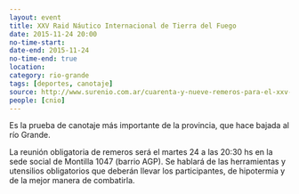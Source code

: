 ```yaml
---
layout: event 
title: XXV Raid Náutico Internacional de Tierra del Fuego
date: 2015-11-24 20:00
no-time-start: 
date-end: 2015-11-24
no-time-end: true
location: 
category: rio-grande
tags: [deportes, canotaje]
source: http://www.surenio.com.ar/cuarenta-y-nueve-remeros-para-el-xxv-raid/
people: [cnio]
---
```


Es la prueba de canotaje más importante de la provincia, que hace bajada al río Grande.

La reunión obligatoria de remeros será el martes 24 a las 20:30 hs en la sede social de Montilla 1047 (barrio AGP). Se hablará de las herramientas y utensilios obligatorios que deberán llevar los participantes, de hipotermia y de la mejor manera de combatirla.

